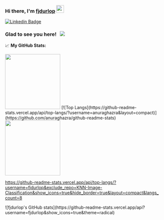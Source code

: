 ### Hi there,  I'm <a href="https://linkedin.com/in/fjdurlop" target="_blank">fjdurlop</a> <img src="https://media.giphy.com/media/hvRJCLFzcasrR4ia7z/giphy.gif" width="25px">

[![Linkedin Badge](https://img.shields.io/badge/-LinkedIn-0e76a8?style=flat-square&logo=Linkedin&logoColor=white)](https://linkedin.com/in/fjdurlop)

### Glad to see you here! &nbsp; ![](https://visitor-badge.glitch.me/badge?page_id=fjdurlop.fjdurlop)

<!--
**fjdurlop/fjdurlop** is a ✨ _special_ ✨ repository because its `README.md` (this file) appears on your GitHub profile.

Here are some ideas to get you started:

- 🔭 I’m currently working on ...
- 🌱 I’m currently learning ...
- 👯 I’m looking to collaborate on ...
- 🤔 I’m looking for help with ...
- 💬 Ask me about ...
- 📫 How to reach me: ...
- 😄 Pronouns: ...
- ⚡ Fun fact: ...
-->
📈 **My GitHub Stats:**

<p>
  <img height="180em" src="https://github-readme-stats.vercel.app/api?username=fjdurlop&show_icons=true&theme=gradient" />
 [![Top Langs](https://github-readme-stats.vercel.app/api/top-langs/?username=anuraghazra&layout=compact)](https://github.com/anuraghazra/github-readme-stats)
  <img height="180em" src="https://github-readme-stats.vercel.app/api/top-langs/?username=anuraghazra&layout=compact&theme=gradient"/>
  
  https://github-readme-stats.vercel.app/api/top-langs/?username=fjdurlop&exclude_repo=KNN-Image-Classification&show_icons=true&hide_border=true&layout=compact&langs_count=8
</p>
<p>
![fjdurlop's GitHub stats](https://github-readme-stats.vercel.app/api?username=fjdurlop&show_icons=true&theme=radical)  
</p>
